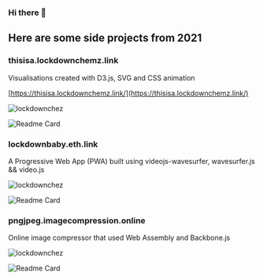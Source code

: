 ### Hi there 👋
## Here are some side projects from 2021

### thisisa.lockdownchemz.link

Visualisations created with D3.js, SVG and CSS animation

[https://thisisa.lockdownchemz.link/](https://thisisa.lockdownchemz.link/)

![lockdownchez](https://bdec31521c28f58d04a0-f919f4c862fd2770d5d9ff992baca219.ssl.cf3.rackcdn.com/chemz.gif)

![Readme Card](https://github-readme-stats.vercel.app/api/pin/?username=TCotton&repo=lockdownchemz)

### lockdownbaby.eth.link

A Progressive Web App (PWA) built using videojs-wavesurfer, wavesurfer.js && video.js

![lockdownchez](https://bdec31521c28f58d04a0-f919f4c862fd2770d5d9ff992baca219.ssl.cf3.rackcdn.com/lockdownbabylogo.gif)

![Readme Card](https://github-readme-stats.vercel.app/api/pin/?username=TCotton&repo=baby-lockdown)


### pngjpeg.imagecompression.online

Online image compressor that used Web Assembly and Backbone.js

![lockdownchez](https://bdec31521c28f58d04a0-f919f4c862fd2770d5d9ff992baca219.ssl.cf3.rackcdn.com/localhost_1234_.png)

![Readme Card](https://github-readme-stats.vercel.app/api/pin/?username=TCotton&repo=LightningWASM)


<!--
**TCotton/TCotton** is a ✨ _special_ ✨ repository because its `README.md` (this file) appears on your GitHub profile.

Here are some ideas to get you started:

- 🔭 I’m currently working on ...
- 🌱 I’m currently learning ...
- 👯 I’m looking to collaborate on ...
- 🤔 I’m looking for help with ...
- 💬 Ask me about ...
- 📫 How to reach me: ...
- 😄 Pronouns: ...
- ⚡ Fun fact: ...
-->
